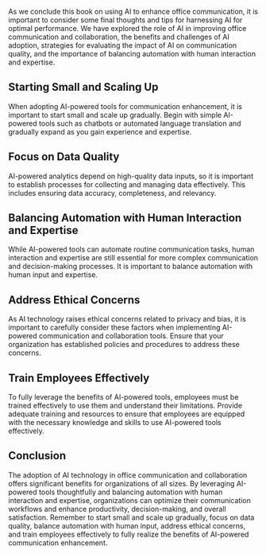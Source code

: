 
As we conclude this book on using AI to enhance office communication, it is important to consider some final thoughts and tips for harnessing AI for optimal performance. We have explored the role of AI in improving office communication and collaboration, the benefits and challenges of AI adoption, strategies for evaluating the impact of AI on communication quality, and the importance of balancing automation with human interaction and expertise.

Starting Small and Scaling Up
-----------------------------

When adopting AI-powered tools for communication enhancement, it is important to start small and scale up gradually. Begin with simple AI-powered tools such as chatbots or automated language translation and gradually expand as you gain experience and expertise.

Focus on Data Quality
---------------------

AI-powered analytics depend on high-quality data inputs, so it is important to establish processes for collecting and managing data effectively. This includes ensuring data accuracy, completeness, and relevancy.

Balancing Automation with Human Interaction and Expertise
---------------------------------------------------------

While AI-powered tools can automate routine communication tasks, human interaction and expertise are still essential for more complex communication and decision-making processes. It is important to balance automation with human input and expertise.

Address Ethical Concerns
------------------------

As AI technology raises ethical concerns related to privacy and bias, it is important to carefully consider these factors when implementing AI-powered communication and collaboration tools. Ensure that your organization has established policies and procedures to address these concerns.

Train Employees Effectively
---------------------------

To fully leverage the benefits of AI-powered tools, employees must be trained effectively to use them and understand their limitations. Provide adequate training and resources to ensure that employees are equipped with the necessary knowledge and skills to use AI-powered tools effectively.

Conclusion
----------

The adoption of AI technology in office communication and collaboration offers significant benefits for organizations of all sizes. By leveraging AI-powered tools thoughtfully and balancing automation with human interaction and expertise, organizations can optimize their communication workflows and enhance productivity, decision-making, and overall satisfaction. Remember to start small and scale up gradually, focus on data quality, balance automation with human input, address ethical concerns, and train employees effectively to fully realize the benefits of AI-powered communication enhancement.

